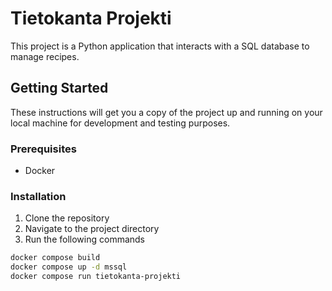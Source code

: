 # Tietokanta Projekti

This project is a Python application that interacts with a SQL database to manage recipes.

## Getting Started

These instructions will get you a copy of the project up and running on your local machine for development and testing purposes.

### Prerequisites

- Docker

### Installation

1. Clone the repository
2. Navigate to the project directory
3. Run the following commands

```sh
docker compose build
docker compose up -d mssql
docker compose run tietokanta-projekti
```